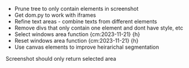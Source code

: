 - Prune tree to only contain elements in screenshot
- Get dom.py to work with iframes
- Refine text areas - combine texts from different elements
- Remove divs that only contain one element and dont have style, etc
- Select windows area function {cm:2023-11-21} {h}
- Reset windows area function {cm:2023-11-21} {h}
- Use canvas elements to improve heirarichal segmentation


Screenshot should only return selected area